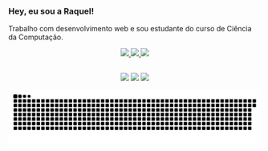 ### Hey, eu sou a Raquel!

Trabalho com desenvolvimento web e sou estudante do curso de Ciência da Computação.

<div align="center">
  <a href="https://github.com/raquelbrombilla">
  <img height="180em" src="https://github-readme-stats.vercel.app/api?username=raquelbrombilla&show_icons=true&theme=dracula&include_all_commits=true&count_private=true"/>
  <img height="180em" src="https://github-readme-stats.vercel.app/api/top-langs/?username=raquelbrombilla&layout=compact&langs_count=7&theme=dracula"/>
  
    
<img src="https://user-images.githubusercontent.com/43659171/175034427-9fdb2343-7a80-4fa4-aefa-2f57568f2a11.svg"/>
    
   
 ##
    
  <a href="https://instagram.com/raquelbrombilla" target="_blank"><img src="https://img.shields.io/badge/-Instagram-%23E4405F?style=for-the-badge&logo=instagram&logoColor=white" target="_blank"></a>
 <a href="https://discord.gg/y6GY2Kz5" target="_blank"><img src="https://img.shields.io/badge/Discord-7289DA?style=for-the-badge&logo=discord&logoColor=white" target="_blank"></a> 
  <a href = "mailto:raquelbrombilla11@gmail.com"><img src="https://img.shields.io/badge/-Gmail-%23333?style=for-the-badge&logo=gmail&logoColor=white" target="_blank"></a>
  
   ![Snake animation](https://github.com/raquelbrombilla/raquelbrombilla/blob/output/github-contribution-grid-snake.svg)
  
</div>
